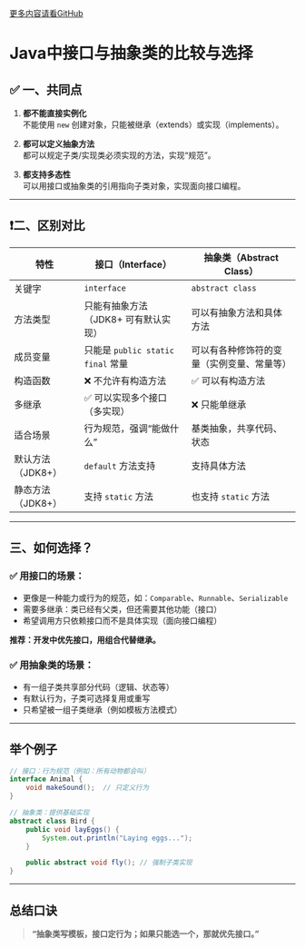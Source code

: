 [更多内容请看GitHub](https://github.com/Obltv/algorithms_daily)


# Java中接口与抽象类的比较与选择

## ✅ 一、共同点

1. **都不能直接实例化**  
   不能使用 `new` 创建对象，只能被继承（extends）或实现（implements）。

2. **都可以定义抽象方法**  
   都可以规定子类/实现类必须实现的方法，实现“规范”。

3. **都支持多态性**  
   可以用接口或抽象类的引用指向子类对象，实现面向接口编程。

---

## ❗二、区别对比

| 特性 | 接口（Interface） | 抽象类（Abstract Class） |
|------|--------------------|----------------------------|
| 关键字 | `interface` | `abstract class` |
| 方法类型 | 只能有抽象方法（JDK8+ 可有默认实现） | 可以有抽象方法和具体方法 |
| 成员变量 | 只能是 `public static final` 常量 | 可以有各种修饰符的变量（实例变量、常量等） |
| 构造函数 | ❌ 不允许有构造方法 | ✅ 可以有构造方法 |
| 多继承 | ✅ 可以实现多个接口（多实现） | ❌ 只能单继承 |
| 适合场景 | 行为规范，强调“能做什么” | 基类抽象，共享代码、状态 |
| 默认方法（JDK8+） | `default` 方法支持 | 支持具体方法 |
| 静态方法（JDK8+） | 支持 `static` 方法 | 也支持 `static` 方法 |

---

##  三、如何选择？

### ✅ 用接口的场景：

- 更像是一种能力或行为的规范，如：`Comparable`、`Runnable`、`Serializable`
- 需要多继承：类已经有父类，但还需要其他功能（接口）
- 希望调用方只依赖接口而不是具体实现（面向接口编程）

**推荐：开发中优先接口，用组合代替继承。**

### ✅ 用抽象类的场景：

- 有一组子类共享部分代码（逻辑、状态等）
- 有默认行为，子类可选择复用或重写
- 只希望被一组子类继承（例如模板方法模式）

---

##  举个例子

```java
// 接口：行为规范（例如：所有动物都会叫）
interface Animal {
    void makeSound();  // 只定义行为
}

// 抽象类：提供基础实现
abstract class Bird {
    public void layEggs() {
        System.out.println("Laying eggs...");
    }

    public abstract void fly(); // 强制子类实现
}
```

---

##  总结口诀

> **“抽象类写模板，接口定行为；如果只能选一个，那就优先接口。”**
